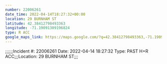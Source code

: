 ```yaml
---
number: 22006261
date_time: 2022-04-14T18:27:32+00:00
location: 29 BURNHAM ST
latitude: 42.38412798493363
longitude: -71.19091309196824
type: R ACC
google_maps_link: https://maps.google.com/?q=42.38412798493363,-71.19091309196824
---
```


;;;;;;Incident #: 22006261  Date: 2022-04-14 18:27:32   Type: PAST H+R ACC;;;Location: 29 BURNHAM ST;;;
